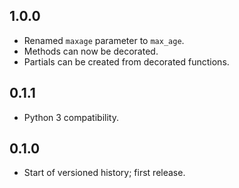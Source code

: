 1.0.0
-----

- Renamed `maxage` parameter to `max_age`.
- Methods can now be decorated.
- Partials can be created from decorated functions.

0.1.1
-----
- Python 3 compatibility.

0.1.0
-----
- Start of versioned history; first release.
